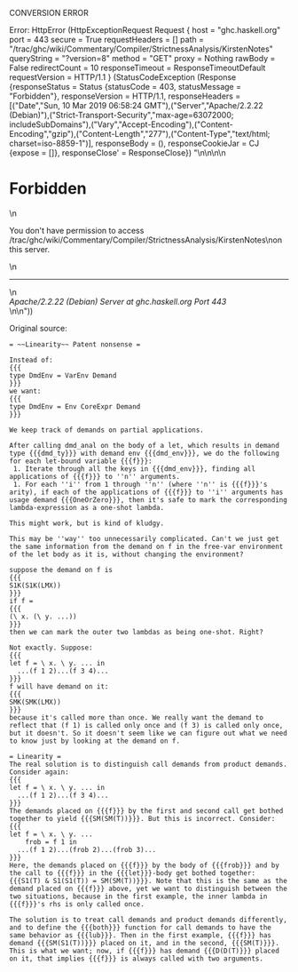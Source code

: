 CONVERSION ERROR

Error: HttpError (HttpExceptionRequest Request {
  host                 = "ghc.haskell.org"
  port                 = 443
  secure               = True
  requestHeaders       = []
  path                 = "/trac/ghc/wiki/Commentary/Compiler/StrictnessAnalysis/KirstenNotes"
  queryString          = "?version=8"
  method               = "GET"
  proxy                = Nothing
  rawBody              = False
  redirectCount        = 10
  responseTimeout      = ResponseTimeoutDefault
  requestVersion       = HTTP/1.1
}
 (StatusCodeException (Response {responseStatus = Status {statusCode = 403, statusMessage = "Forbidden"}, responseVersion = HTTP/1.1, responseHeaders = [("Date","Sun, 10 Mar 2019 06:58:24 GMT"),("Server","Apache/2.2.22 (Debian)"),("Strict-Transport-Security","max-age=63072000; includeSubDomains"),("Vary","Accept-Encoding"),("Content-Encoding","gzip"),("Content-Length","277"),("Content-Type","text/html; charset=iso-8859-1")], responseBody = (), responseCookieJar = CJ {expose = []}, responseClose' = ResponseClose}) "<!DOCTYPE HTML PUBLIC \"-//IETF//DTD HTML 2.0//EN\">\n<html><head>\n<title>403 Forbidden</title>\n</head><body>\n<h1>Forbidden</h1>\n<p>You don't have permission to access /trac/ghc/wiki/Commentary/Compiler/StrictnessAnalysis/KirstenNotes\non this server.</p>\n<hr>\n<address>Apache/2.2.22 (Debian) Server at ghc.haskell.org Port 443</address>\n</body></html>\n"))

Original source:

```trac
= ~~Linearity~~ Patent nonsense =

Instead of:
{{{
type DmdEnv = VarEnv Demand
}}}
we want:
{{{
type DmdEnv = Env CoreExpr Demand
}}}

We keep track of demands on partial applications.

After calling dmd_anal on the body of a let, which results in demand type {{{dmd_ty}}} with demand env {{{dmd_env}}}, we do the following for each let-bound variable {{{f}}}:
 1. Iterate through all the keys in {{{dmd_env}}}, finding all applications of {{{f}}} to ''n'' arguments.
 1. For each ''i'' from 1 through ''n'' (where ''n'' is {{{f}}}'s arity), if each of the applications of {{{f}}} to ''i'' arguments has usage demand {{{OneOrZero}}}, then it's safe to mark the corresponding lambda-expression as a one-shot lambda. 

This might work, but is kind of kludgy.

This may be ''way'' too unnecessarily complicated. Can't we just get the same information from the demand on f in the free-var environment of the let body as it is, without changing the environment?

suppose the demand on f is
{{{
S1K(S1K(LMX))
}}}
if f = 
{{{
(\ x. (\ y. ...))
}}}
then we can mark the outer two lambdas as being one-shot. Right?

Not exactly. Suppose:
{{{
let f = \ x. \ y. ... in
  ...(f 1 2)...(f 3 4)...
}}}
f will have demand on it:
{{{
SMK(SMK(LMX))
}}}
because it's called more than once. We really want the demand to reflect that (f 1) is called only once and (f 3) is called only once, but it doesn't. So it doesn't seem like we can figure out what we need to know just by looking at the demand on f.

= Linearity =
The real solution is to distinguish call demands from product demands. Consider again:
{{{
let f = \ x. \ y. ... in
  ...(f 1 2)...(f 3 4)...
}}}
The demands placed on {{{f}}} by the first and second call get bothed together to yield {{{SM(SM(T))}}}. But this is incorrect. Consider:
{{{
let f = \ x. \ y. ... 
    frob = f 1 in
  ...(f 1 2)...(frob 2)...(frob 3)...
}}}
Here, the demands placed on {{{f}}} by the body of {{{frob}}} and by the call to {{{f}}} in the {{{let}}}-body get bothed together: {{{S1(T) & S1(S1(T)) = SM(SM(T))}}}. Note that this is the same as the demand placed on {{{f}}} above, yet we want to distinguish between the two situations, because in the first example, the inner lambda in {{{f}}}'s rhs is only called once. 

The solution is to treat call demands and product demands differently, and to define the {{{both}}} function for call demands to have the same behavior as {{{lub}}}. Then in the first example, {{{f}}} has demand {{{SM(S1(T))}}} placed on it, and in the second, {{{SM(T)}}}. This is what we want; now, if {{{f}}} has demand {{{D(D(T)}}} placed on it, that implies {{{f}}} is always called with two arguments.
```
